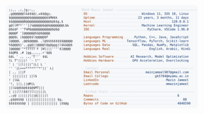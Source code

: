 <picture>
  <source srcset="https://raw.githubusercontent.com/mmazinjameel/mmazinjameel/main/dark_mode.svg?v=1739722165" media="(prefers-color-scheme: dark)">
  <img src="https://raw.githubusercontent.com/mmazinjameel/mmazinjameel/main/light_mode.svg?v=1739722165">
</picture>
